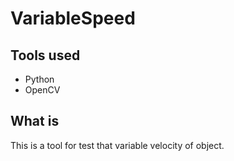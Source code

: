 # VariableSpeed


## Tools used

- Python
- OpenCV


## What is
This is a tool for test that variable velocity of object.
